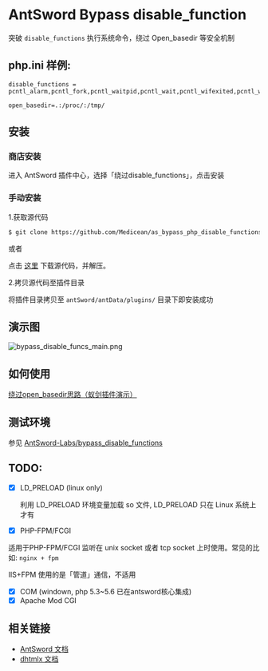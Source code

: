 # AntSword Bypass disable_function

突破 `disable_functions` 执行系统命令，绕过 Open_basedir 等安全机制

## php.ini 样例:

```
disable_functions = pcntl_alarm,pcntl_fork,pcntl_waitpid,pcntl_wait,pcntl_wifexited,pcntl_wifstopped,pcntl_wifsignaled,pcntl_wifcontinued,pcntl_wexitstatus,pcntl_wtermsig,pcntl_wstopsig,pcntl_signal,pcntl_signal_get_handler,pcntl_signal_dispatch,pcntl_get_last_error,pcntl_strerror,pcntl_sigprocmask,pcntl_sigwaitinfo,pcntl_sigtimedwait,pcntl_exec,pcntl_getpriority,pcntl_setpriority,pcntl_async_signals,exec,shell_exec,popen,proc_open,passthru,symlink,link,syslog,imap_open,ld,mail,system

open_basedir=.:/proc/:/tmp/
```

## 安装

### 商店安装

进入 AntSword 插件中心，选择「绕过disable_functions」，点击安装

### 手动安装

1.获取源代码

```bash
$ git clone https://github.com/Medicean/as_bypass_php_disable_functions.git
```

或者
	
点击 [这里](https://github.com/Medicean/as_bypass_php_disable_functions/archive/master.zip) 下载源代码，并解压。

2.拷贝源代码至插件目录

将插件目录拷贝至 `antSword/antData/plugins/` 目录下即安装成功

## 演示图

![bypass_disable_funcs_main.png](https://i.loli.net/2019/04/14/5cb2c1618ef1b.png)

## 如何使用

[绕过open_basedir思路（蚁剑插件演示）](https://mp.weixin.qq.com/s/GGnumPklkUNMLZKQL4NbKg)


## 测试环境

参见 [AntSword-Labs/bypass_disable_functions](https://github.com/AntSwordProject/AntSword-Labs/tree/master/bypass_disable_functions/)

## TODO:

- [x] LD_PRELOAD (linux only)

  利用 LD_PRELOAD 环境变量加载 so 文件, LD_PRELOAD 只在 Linux 系统上才有

- [x] PHP-FPM/FCGI

 适用于PHP-FPM/FCGI 监听在 unix socket 或者 tcp socket 上时使用。常见的比如: `nginx + fpm`
 
 IIS+FPM 使用的是「管道」通信，不适用

- [x] COM (windown, php 5.3~5.6 已在antsword核心集成)
- [x] Apache Mod CGI

## 相关链接

* [AntSword 文档](http://doc.u0u.us)
* [dhtmlx 文档](http://docs.dhtmlx.com/)
